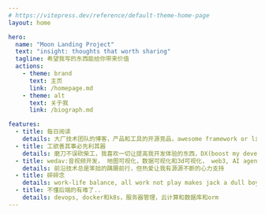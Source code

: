 ```yaml
---
# https://vitepress.dev/reference/default-theme-home-page
layout: home

hero:
  name: "Moon Landing Project"
  text: "insight: thoughts that worth sharing"
  tagline: 希望我写的东西能给你带来价值
  actions:
    - theme: brand
      text: 主页
      link: /homepage.md
    - theme: alt
      text: 关于我
      link: /biograph.md

features:
  - title: 每日阅读
    details: 大厂技术团队的博客，产品和工具的开源竞品，awesome framework or library中的编码思想和风格，项目完整落地过程，一切让我感兴趣的东西
  - title: 工欲善其事必先利其器
    details: 磨刀不误砍柴工，我喜欢一切让提高我开发体验的东西，DX(boost my developer experience)
  - title: wedav:音视频开发， 地图可视化，数据可视化和3d可视化， web3, AI agent ..
    details: 前沿技术总是笨拙的蹒跚前行，但热爱让我有源源不断的心力支持
  - title: 碎碎念
    details: work-life balance, all work not play makes jack a dull boy
  - title: 不懂后端的有难了..
    details: devops, docker和k8s，服务器管理，云计算和数据库和orm
---
```


